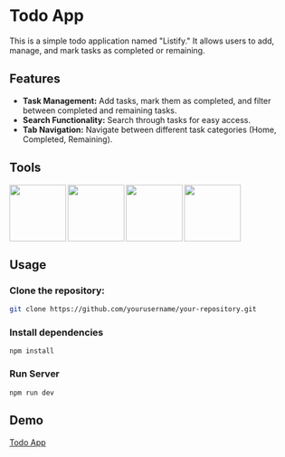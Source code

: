 # Todo App

This is a simple todo application named "Listify." It allows users to add, manage, and mark tasks as completed or remaining.

## Features

- **Task Management:** Add tasks, mark them as completed, and filter between completed and remaining tasks.
- **Search Functionality:** Search through tasks for easy access.
- **Tab Navigation:** Navigate between different task categories (Home, Completed, Remaining).

## Tools

<img src="https://www.svgrepo.com/show/294128/html-html-file.svg" width=100 height=100 align="left">
<img src="https://www.svgrepo.com/show/374061/sass.svg" width=100 height=100 align="left">
<img src="https://www.svgrepo.com/show/349540/typescript.svg" width=100 height=100 align="left">
<img src= "https://www.svgrepo.com/show/374167/vite.svg" width=100 height=100>

## Usage

### Clone the repository:

```bash
git clone https://github.com/yourusername/your-repository.git
```

### Install dependencies

```
npm install
```

### Run Server

```
npm run dev
```

## Demo

[Todo App](https://sabnit.github.io/Todo-App-Typescript/)
